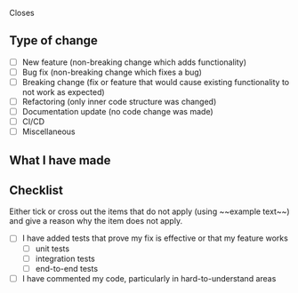 Closes <!-- issue reference -->

## Type of change

- [ ] New feature (non-breaking change which adds functionality)
- [ ] Bug fix (non-breaking change which fixes a bug)
- [ ] Breaking change (fix or feature that would cause existing functionality to not work as expected)
- [ ] Refactoring (only inner code structure was changed)
- [ ] Documentation update (no code change was made)
- [ ] CI/CD
- [ ] Miscellaneous

## What I have made

<!-- write down what changes have been made, what was removed/added -->
<!-- e.g. I added a new route called x, it has the parameters y and z -->

## Checklist

Either tick or cross out the items that do not apply (using \~\~example text\~\~) and give a reason why the item does not apply.

- [ ] I have added tests that prove my fix is effective or that my feature works
  - [ ] unit tests
  - [ ] integration tests
  - [ ] end-to-end tests
- [ ] I have commented my code, particularly in hard-to-understand areas
